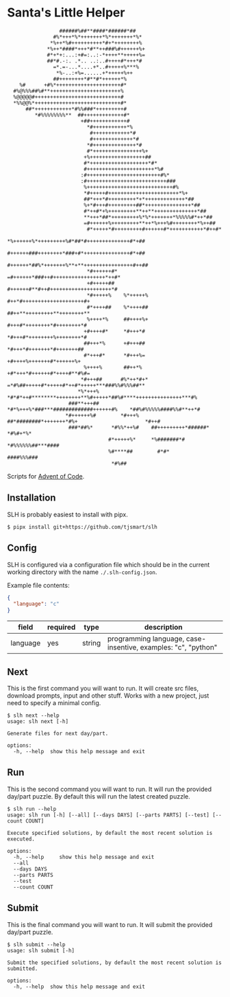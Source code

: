 # Santa's Little Helper

```
                 ######%##**####*######*##                                                          
               #%*+++*%*+++++++*%*+++++++*%*                                                        
              *%++*%#++++++++++*#+*++++++++%                                                        
             *%++*####*+++*#**++###%#++++++%+                                                       
             #*+*+:...:+#=:..:-*++++**+++++%=                                                       
             ##*#.-:. .*.. ..:..#++++#*+++*#                                                        
               =*.=-...*....+*..#+++++%***%                                                         
                *%-..:+%=......+*+++++%++                                                           
               ##++++++++*#**#*++++++*%                                                             
    %#      +#%*+++++++++++++++++++++#*                                                             
  #%@%%%##%#**+++++++++++++++++++++++%                                                              
  %@@@@@#++++++++++++++++++++++++++++#                                                              
  *%%@@%*++++++++++++++++++++++++++++#*                                                             
      ##*++++++++++++*#%%###*+++++++++#                                                             
         *#%%%%%%%%**  ##+++++++++++++#*                                                            
                        +##++++++++++++#                                                            
                          *#+++++++++++*%                                                           
                           #++++++++++++*#                                                          
                           #+++++++++++++*#                                                         
                          *#++++++++++++++*#                                                        
                          #*++++++++++++++++%+                                                      
                         +%++++++++++++++++++##                                                     
                         #*+++++++++++++++++++*#*                                                   
                         #++++++++++++++++++++++*%#                                                 
                        :#++++++++++++++++++++++++#%*                                               
                        :#++++++++++++++++++++++++++###                                             
                         %++++++++++++++++++++++++++++#%                                            
                         *#+++++#+++++++++++++++++++++++*%+                                         
                         ##*+++*#+++++++++*+*+++++++++++++*##                                       
                         %+*#+++#+++++++++##*+++++++++++++++*##                                     
                         #*++#*+%+++++++++**++**++++++++++++++*##                                   
                         **+++*##*+++++++++%*%*+++++++*%%%%%#*++*##                                 
                         =#++++++%+++++++++**++*%+++%#++++++++*%++##                                
                          #*+++++*#+++++++++#++++++#*+++++++++++*#++#*                              
                          *%++++++%*+++++++++%#*##*#++++++++++++++#*+##                             
                           #++++++###++++++++*###+#*+++++++++++++++#*+##                            
                           #++++++*##%*+++++++%**+**++++++++++++++++#++##                           
                          *#++++++#* =#++++++*###++#+++++++++++++++++*++#*                          
                          +#+++++##   #++++++#**#++#++++++++++++++++++++*#                          
                          *#+++++%    %*+++++%  #++*#++++++++++++++++++++#+                         
                          #*++++##    %*++++##  ##++**+++++++++**++++++++**                         
                          %++++*%     ##++++%+   #+++#*++++++++*#++++++++*#                         
                         +#++++#*     *#+++*#    *#+++#*++++++++%++++++++*#                         
                         ##+++*%      +#+++##     *#+++*#+++++++*#+++++++##                         
                         #*+++#*      *#+++%=      +#++++%+++++++#*++++++%+                         
                         %++++%       ##++*%        +#*+++*#++++++#*++++#**#%#=                     
                        *#+++##      #%*++*#+*   =*#%##+++++#*+++++#*++#*+++++***###%%#%%%##**      
                       *%*+++%     *#*#*++#********++++++++**%#+++++*##%#****+++++++++++++++***#%   
                    ###**+++##     *#*%+++%*###***#############++++++#%    *##%#%%%%%####%%#**++*#  
                   *#++++++%#        *#+++%     ##*########*+++++++*#%+                      *#++#  
                    ###*##%*      *#%%*++%#    ##+++++++++*######*                        *#%#+*%*  
                                 #*+++++%*     *%#######*#                     *#%%%%%%##***####    
                                 %#****##        #*#*                              ####%%%###       
                                  *#%##
```

Scripts for [Advent of Code](https://adventofcode.com).

## Installation

SLH is probably easiest to install with pipx.

```console
$ pipx install git+https://github.com/tjsmart/slh
```

## Config

SLH is configured via a configuration file which should be in
the current working directory with the name `./.slh-config.json`.

Example file contents:
```json
{
  "language": "c"
}
```

| field    | required | type   | description                                                   |
| -------- | -------- | ------ | ------------------------------------------------------------- |
| language | yes      | string | programming language, case-insentive, examples: "c", "python" |

## Next

This is the first command you will want to run. It will create src files,
download prompts, input and other stuff. Works with a new project, just
need to specify a minimal config.

```console
$ slh next --help
usage: slh next [-h]

Generate files for next day/part.

options:
  -h, --help  show this help message and exit
```

## Run

This is the second command you will want to run. It will run the
provided day/part puzzle. By default this will run the latest
created puzzle.

```console
$ slh run --help
usage: slh run [-h] [--all] [--days DAYS] [--parts PARTS] [--test] [--count COUNT]

Execute specified solutions, by default the most recent solution is executed.

options:
  -h, --help     show this help message and exit
  --all
  --days DAYS
  --parts PARTS
  --test
  --count COUNT
```

## Submit

This is the final command you will want to run. It will submit the
provided day/part puzzle.

```console
$ slh submit --help
usage: slh submit [-h]

Submit the specified solutions, by default the most recent solution is submitted.

options:
  -h, --help  show this help message and exit
```
